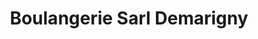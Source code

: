 ---
title: "Boulangerie Sarl Demarigny"
url: /semoy/boulangerie-sarl-demarigny/
shop: boulangerie
---